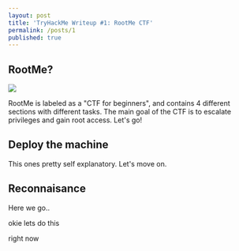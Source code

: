 ```yaml
---
layout: post
title: 'TryHackMe Writeup #1: RootMe CTF'
permalink: /posts/1
published: true
---
```

## RootMe?
![]({{site.baseurl}}/https://i.imgur.com/LNnGmAt.png)

RootMe is labeled as a "CTF for beginners", and contains 4 different sections with different tasks. The main goal of the CTF is to escalate privileges and gain root access. Let's go!

## Deploy the machine

This ones pretty self explanatory. Let's move on.

## Reconnaisance

Here we go..

okie lets do this

right now
